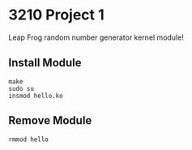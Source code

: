 3210 Project 1
==============

Leap Frog random number generator kernel module!

Install Module
--------------

    make
    sudo su
    insmod hello.ko

Remove Module
-------------

    rmmod hello
